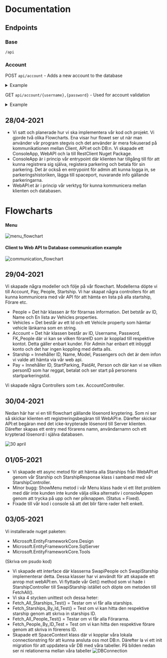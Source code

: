 # Documentation


## Endpoints
### Base
`/api`

### Account
POST `api/account` - Adds a new account to the database

<details>
<summary>Example</summary>
Body: 
  
```js
{
  "Username":"JohnDoe",
  "Password":"123",
  "People":
  {
    "Name":"Darth Vader"
  }
}
```
Responses: 
* Returns Status code 201 (Created) if registration succeded.
* Returns Status code 409 (Conflict) if username or star wars person already exists.
* Returns Status code 406 (Not acceptable) if star wars person does not exist on the [Star Wars API](https://swapi.dev/api/people/).
    * This is to ensure you can only register as a star wars character.
</details>

GET `api/account/{username},{password}` - Used for account validation

<details>
<summary>Example</summary>
Body: 
  
```js
{
  "Username":"JohnDoe",
  "Password":"123"
}
```
Responses: 
* Returns Status code 200 (OK) if body matches anything in the database
* Returns Status code 401 (Unauthorized) if body does not match anything in the database
</details>


## 28/04-2021

* Vi satt och planerade hur vi ska implementera vår kod och projekt. Vi gjorde två olika Flowcharts.
Ena visar hur flowet ser ut när man använder vår program stegvis och det använder är mera 
fokuserad på kommunikationen mellan Client, API:et och DB:n.
Vi skapade ett ConsoleApp, WebAPI och la till RestClient Nuget Package.
* ConsoleApp är i princip vår entrypoint där klienten har tillgång till för
att kunna registrera sig själva, registera parkering och betala för sin parkering.
Det är också en entrypoint för admin att kunna logga in, se parkeringshistoriken,
lägga till spaceport, nuvarande info gällande parkeringarna.
* WebAPI:et är i princip vår verktyg för kunna kommunicera mellan klienten och databasen.

# Flowcharts
#### Menu
![menu_flowchart](https://i.imgur.com/H6mORe0.png)

#### Client to Web API to Database communication example
![communication_flowchart](https://i.imgur.com/SJ3ecNW.png)

## 29/04-2021
Vi skapade några modeller och följe på vår flowchart. Modellerna döpte vi till
Account, Pay, People, Startship. Vi har skapat några controllers för att kunna kommunicera
med vår API för att hämta en lista på alla startship, Förare etc.
* People = Det här klassen är för förarnas information. Det betstår av ID, Name och En lista av Vehicles properties.
* Vehicles = Det består av ett Id och ett Vehicle property som hämtar vehicle länkarna som en string.
* Account = Det här klassen består av ID, Username, Password, FK_People där vi kan se vilken förareID som är kopplad till respektive kontot.
Detta gäller enbart kunder. För Admin har enbart ett inbyggt konto och det har ingen koppling med detta alls.
* Starship = Innehåller ID, Name, Model, Passengers och det är dem infon vi valde att hämta via vår web api.
* Pay = Innehåller ID, StartParking, PaidAt, Person och där kan vi se vilken personID som har reggat, betalat och ser start på
personens startparkeringstid.

Vi skapade några Controllers som t.ex. AccountController.

## 30/04-2021
Nedan här har vi en till flowchart gällande lösenord kryptering. Som ni ser så skickar klienten ett registreringsbegäran
till WebAPI:e. Därefter skickar API:et begäran med det icke-krypterade lösenord till Server klienten. Därefter
skapas ett entry med förarens namn, användarnamn och ett krypterad lösenord i själva databasen.

![30 april](https://user-images.githubusercontent.com/48633146/117115805-e510a780-ad8d-11eb-8585-55dbb6c53d9c.png)

## 01/05-2021
* Vi skapade ett async metod för att hämta alla Starships från WebAPI:et genom vår Starship och StarshipResponse klass i samband
med vår StarshipController.
* Minor bugg: ShowMenu metod i vår Menu klass hade vi ett litet problem med där inte kunden inte kunde välja olika alternativ i consoleAppen genom att trycka på
upp och ner pilknappen. (Status = Fixed).
* Fixade till vår kod i console så att det blir färre rader helt enkelt.

## 03/05-2021
Vi installerade nuget paketen:
* Microsoft.EntityFrameworkCore.Design
* Microsoft.EntityFrameworkCore.SqlServer
* Microsoft.EntityFrameworkCore.Tools


(Skriva om psudo kod)
* Vi skapade ett interface där klasserna SwapiPeople och SwapiStarship implementerar detta. Dessa klasser har vi användt för att skapade ett anrop mot webAPI:en.
Vi flyttade vår Get() method som vi hade i StarshipController till SwapiStarship istället och döpte om metoden till FetchAll().
* Vi ska 4 stycken unittest och dessa heter:
* Fetch_All_Starships_Test() = Testar om vi får alla starships.
* Fetch_Starships_By_Id_Test() = Test om vi kan hitta den respektive starship genom att skriva in starships ID.
* Fetch_All_People_Test() = Testar om vi får alla Förararna.
* Fetch_People_By_ID_Test = Test om vi kan hitta den respektive förare genom att skriva in förerens ID.
* Skapade ett SpaceContext klass där vi kopplar våra lokala connectionstring för att kunna ansluta oss mot DB:n.
Därefter la vi ett init migration för att uppdatera vår DB med våra tabeller.
På bilden nedan ser ni relationerna mellan våra tabeller
![DBConnection](https://user-images.githubusercontent.com/48633146/117143352-05059280-adb1-11eb-8d9a-ca66da86859b.PNG)
